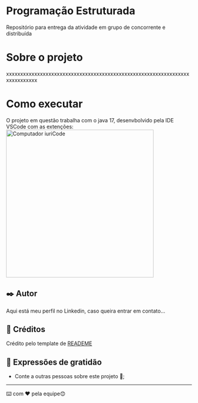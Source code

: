 # Programação Estruturada

Repositório para entrega da atividade em grupo de concorrente e distribuída 

# Sobre o projeto

xxxxxxxxxxxxxxxxxxxxxxxxxxxxxxxxxxxxxxxxxxxxxxxxxxxxxxxxxxxxxxxxxxxxxxxxxxxx

# Como executar

O projeto em questão trabalha com o java 17, desenvbolvido pela IDE VSCode com as extenções: 
<img src="https://drive.google.com/file/d/1d7M3pYo4oaPminVRsrGhSWCaHW1y4RVg/view?usp=drive_link" min-width="400px" max-width="400px" width="400px" align="center" alt="Computador iuriCode">

## ✒️ Autor

Aqui está meu perfil no Linkedin, caso queira entrar em contato...

## 🎁 Créditos
Crédito pelo template de [READEME](https://gist.github.com/lohhans/f8da0b147550df3f96914d3797e9fb89#-implanta%C3%A7%C3%A3o) 

## 🎁 Expressões de gratidão

* Conte a outras pessoas sobre este projeto 📢;

---
⌨️ com ❤️ pela equipe😊

